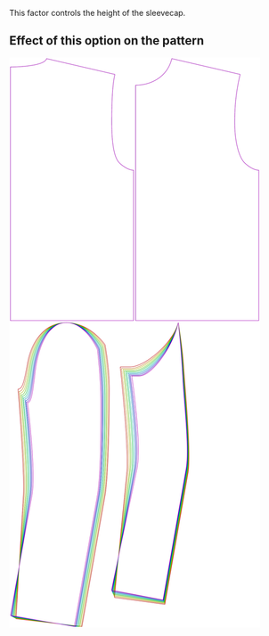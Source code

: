 This factor controls the height of the sleevecap.

## Effect of this option on the pattern

![This image shows the effect of this option by superimposing several variants that have a different value for this option](bent_sleevecapheight_sample.svg "Effect of this option on the pattern")
